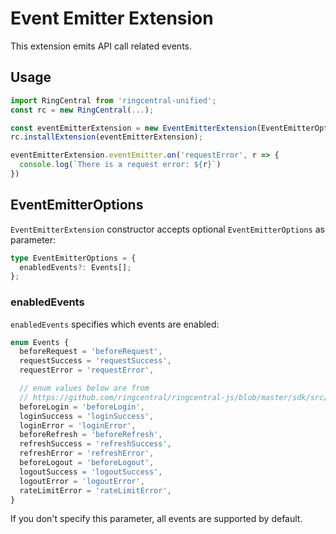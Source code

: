 # Event Emitter Extension

This extension emits API call related events.


## Usage

```ts
import RingCentral from 'ringcentral-unified';
const rc = new RingCentral(...);

const eventEmitterExtension = new EventEmitterExtension(EventEmitterOptions);
rc.installExtension(eventEmitterExtension);

eventEmitterExtension.eventEmitter.on('requestError', r => {
  console.log(`There is a request error: ${r}`)
})
```


## EventEmitterOptions

`EventEmitterExtension` constructor accepts optional `EventEmitterOptions` as parameter:

```ts
type EventEmitterOptions = {
  enabledEvents?: Events[];
};
```

### enabledEvents

`enabledEvents` specifies which events are enabled:

```ts
enum Events {
  beforeRequest = 'beforeRequest',
  requestSuccess = 'requestSuccess',
  requestError = 'requestError',

  // enum values below are from
  // https://github.com/ringcentral/ringcentral-js/blob/master/sdk/src/platform/Platform.ts
  beforeLogin = 'beforeLogin',
  loginSuccess = 'loginSuccess',
  loginError = 'loginError',
  beforeRefresh = 'beforeRefresh',
  refreshSuccess = 'refreshSuccess',
  refreshError = 'refreshError',
  beforeLogout = 'beforeLogout',
  logoutSuccess = 'logoutSuccess',
  logoutError = 'logoutError',
  rateLimitError = 'rateLimitError',
}
```

If you don't specify this parameter, all events are supported by default.
